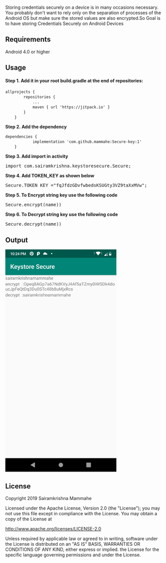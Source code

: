 <div class="application-main " data-commit-hovercards-enabled="">
<div class=""><main id="js-repo-pjax-container" data-pjax-container="">
<div class="container-lg clearfix new-discussion-timeline experiment-repo-nav  px-3">
<div class="repository-content ">
<div id="readme" class="Box Box--condensed instapaper_body md js-code-block-container">
<div class="Box-body">
<article class="markdown-body entry-content p-5">
<p>Storing credentials securely on a device is in many occasions necessary. You probably don't want to rely only on the separation of processes of the Android OS but make sure the stored values are also encrypted.So Goal is to have storing Credentials Securely on Android Devices</p>
<h2><a id="user-content-requirements" class="anchor" href="https://github.com/mammahe/Format-Number-Libphonenumber#requirements" aria-hidden="true"></a><strong>Requirements</strong></h2>
<p>Android 4.0 or higher&nbsp;</p>
<h2><a id="user-content--usage" class="anchor" href="https://github.com/mammahe/Format-Number-Libphonenumber#-usage" aria-hidden="true"></a><strong>Usage</strong></h2>
<h4><a id="user-content-step-1add-it-in-your-root-buildgradle-at-the-end-of-repositories" class="anchor" href="https://github.com/mammahe/Format-Number-Libphonenumber#step-1add-it-in-your-root-buildgradle-at-the-end-of-repositories" aria-hidden="true"></a><strong>Step 1.&nbsp;</strong>Add it in your root build.gradle at the end of repositories:</h4>
<pre class="kode language-css code-toolbar"><code class=" kode language-css"><span class="token selector">allprojects</span> <span class="token punctuation">{</span>
		<span class="token selector">repositories</span> <span class="token punctuation">{</span>
			<span class="token selector">...
			maven</span> <span class="token punctuation">{</span> url <span class="token string">'https://jitpack.io'</span> <span class="token punctuation">}</span>
		<span class="token punctuation">}</span>
	<span class="token punctuation">}</span></code></pre>
<p><strong>Step 2.&nbsp;Add the dependency</strong></p>
<pre class="kode code-toolbar  language-css"><code id="depCodeGradle" class=" kode  language-css"><span class="token selector">dependencies</span> <span class="token punctuation">{</span>
	        implementation <span class="token string">'com.github.mammahe:Secure-key:1'</span>
	<span class="token punctuation">}</span></code></pre>
<p><strong>Step 3. Add import in activity</strong></p>
<pre><span class="pl-k">import</span> <span class="pl-smi">com.sairamkrishna.keystoresecure.Secure</span>;</pre>
<p><strong>Step 4. Add TOKEN_KEY as shown below&nbsp;</strong></p>
<pre><span class="pl-smi">Secure</span><span class="pl-c1"><span class="pl-k">.</span>TOKEN_KEY</span> <span class="pl-k">=</span><span class="pl-s"><span class="pl-pds">"</span>fqJfdzGDvfwbedsKSUGty3VZ9taXxMVw<span class="pl-pds">"</span></span>;</pre>
<p><strong>Step 5. To Encrypt string key use the following code&nbsp;</strong></p>
<pre><span class="pl-smi">Secure</span><span class="pl-k">.</span>encrypt(name))</pre>
<p><strong>Step 6. To Decrypt string key use the following code&nbsp;</strong></p>
<pre><span class="pl-smi">Secure</span><span class="pl-k">.</span>decrypt(name))</pre>
<h2><a id="user-content-output" class="anchor" href="https://github.com/mammahe/Format-Number-Libphonenumber#output" aria-hidden="true"></a>Output</h2>
<p><a href="https://user-images.githubusercontent.com/39652440/61815603-3f19d480-ae68-11e9-8360-4e2aeb276823.png" target="_blank" rel="noopener noreferrer"><img src="https://github.com/mammahe/Secure-key/blob/master/Screenshot_20190727-222402.png" alt="" width="350" height="700" /></a></p>
<h2><a id="user-content-license" class="anchor" href="https://github.com/mammahe/Format-Number-Libphonenumber#license" aria-hidden="true"></a>License</h2>
<p>Copyright 2019 Sairamkrishna Mammahe</p>
<p>Licensed under the Apache License, Version 2.0 (the "License"); you may not use this file except in compliance with the License. You may obtain a copy of the License at</p>
<p><a href="http://www.apache.org/licenses/LICENSE-2.0" rel="nofollow">http://www.apache.org/licenses/LICENSE-2.0</a></p>
<p>Unless required by applicable law or agreed to in writing, software under the License is distributed on an "AS IS" BASIS, WARRANTIES OR CONDITIONS OF ANY KIND, either express or implied. the License for the specific language governing permissions and under the License.</p>
</article>
</div>
</div>
</div>
</div>
</main></div>
</div>
<div class="footer container-lg width-full px-3" role="contentinfo">
<div class="position-relative d-flex flex-justify-between pt-6 pb-2 mt-6 f6 text-gray border-top border-gray-light ">&nbsp;</div>
</div>
